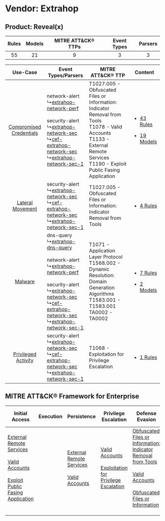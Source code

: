 Vendor: Extrahop
================
Product: Reveal(x)
------------------
| Rules | Models | MITRE ATT&CK® TTPs | Event Types | Parsers |
|:-----:|:------:|:------------------:|:-----------:|:-------:|
|  55   |   21   |         9          |      3      |    3    |

|    Use-Case    | Event Types/Parsers    | MITRE ATT&CK® TTP    | Content    |
|:----:| ---- | ---- | ---- |
| [Compromised Credentials](../../../UseCases/uc_compromised_credentials.md) |  network-alert<br> ↳[extrahop-network-perf](Ps/pC_extrahopnetworkperf.md)<br><br> security-alert<br> ↳[extrahop-network-sec](Ps/pC_extrahopnetworksec.md)<br> ↳[cef-extrahop-network-sec](Ps/pC_cefextrahopnetworksec.md)<br> ↳[extrahop-network-sec-1](Ps/pC_extrahopnetworksec1.md)<br>    | T1027.005 - Obfuscated Files or Information: Indicator Removal from Tools<br>T1078 - Valid Accounts<br>T1133 - External Remote Services<br>T1190 - Exploit Public Fasing Application<br> | [<ul><li>43 Rules</li></ul><ul><li>19 Models</li></ul>](RM/r_m_extrahop_reveal(x)_Compromised_Credentials.md) |
|        [Lateral Movement](../../../UseCases/uc_lateral_movement.md)        |  security-alert<br> ↳[extrahop-network-sec](Ps/pC_extrahopnetworksec.md)<br> ↳[cef-extrahop-network-sec](Ps/pC_cefextrahopnetworksec.md)<br> ↳[extrahop-network-sec-1](Ps/pC_extrahopnetworksec1.md)<br>    | T1027.005 - Obfuscated Files or Information: Indicator Removal from Tools<br>    | [<ul><li>4 Rules</li></ul>](RM/r_m_extrahop_reveal(x)_Lateral_Movement.md)    |
|    [Malware](../../../UseCases/uc_malware.md)    |  dns-query<br> ↳[extrahop-dns-query](Ps/pC_extrahopdnsquery.md)<br><br> network-alert<br> ↳[extrahop-network-perf](Ps/pC_extrahopnetworkperf.md)<br><br> security-alert<br> ↳[extrahop-network-sec](Ps/pC_extrahopnetworksec.md)<br> ↳[cef-extrahop-network-sec](Ps/pC_cefextrahopnetworksec.md)<br> ↳[extrahop-network-sec-1](Ps/pC_extrahopnetworksec1.md)<br> | T1071 - Application Layer Protocol<br>T1568.002 - Dynamic Resolution: Domain Generation Algorithms<br>T1583.001 - T1583.001<br>TA0002 - TA0002<br>    | [<ul><li>7 Rules</li></ul><ul><li>2 Models</li></ul>](RM/r_m_extrahop_reveal(x)_Malware.md)    |
|     [Privileged Activity](../../../UseCases/uc_privileged_activity.md)     |  security-alert<br> ↳[extrahop-network-sec](Ps/pC_extrahopnetworksec.md)<br> ↳[cef-extrahop-network-sec](Ps/pC_cefextrahopnetworksec.md)<br> ↳[extrahop-network-sec-1](Ps/pC_extrahopnetworksec1.md)<br>    | T1068 - Exploitation for Privilege Escalation<br>    | [<ul><li>1 Rules</li></ul>](RM/r_m_extrahop_reveal(x)_Privileged_Activity.md)    |

MITRE ATT&CK® Framework for Enterprise
--------------------------------------
| Initial Access                                                                                                                                                                                                                         | Execution | Persistence                                                                                                                                      | Privilege Escalation                                                                                                                                          | Defense Evasion                                                                                                                                                                                                                                                               | Credential Access | Discovery | Lateral Movement | Collection | Command and Control                                                                                                                                                                                                                                             | Exfiltration | Impact |
| -------------------------------------------------------------------------------------------------------------------------------------------------------------------------------------------------------------------------------------- | --------- | ------------------------------------------------------------------------------------------------------------------------------------------------ | ------------------------------------------------------------------------------------------------------------------------------------------------------------- | ----------------------------------------------------------------------------------------------------------------------------------------------------------------------------------------------------------------------------------------------------------------------------- | ----------------- | --------- | ---------------- | ---------- | --------------------------------------------------------------------------------------------------------------------------------------------------------------------------------------------------------------------------------------------------------------- | ------------ | ------ |
| [External Remote Services](https://attack.mitre.org/techniques/T1133)<br><br>[Valid Accounts](https://attack.mitre.org/techniques/T1078)<br><br>[Exploit Public Fasing Application](https://attack.mitre.org/techniques/T1190)<br><br> |           | [External Remote Services](https://attack.mitre.org/techniques/T1133)<br><br>[Valid Accounts](https://attack.mitre.org/techniques/T1078)<br><br> | [Valid Accounts](https://attack.mitre.org/techniques/T1078)<br><br>[Exploitation for Privilege Escalation](https://attack.mitre.org/techniques/T1068)<br><br> | [Obfuscated Files or Information: Indicator Removal from Tools](https://attack.mitre.org/techniques/T1027/005)<br><br>[Valid Accounts](https://attack.mitre.org/techniques/T1078)<br><br>[Obfuscated Files or Information](https://attack.mitre.org/techniques/T1027)<br><br> |                   |           |                  |            | [Dynamic Resolution](https://attack.mitre.org/techniques/T1568)<br><br>[Dynamic Resolution: Domain Generation Algorithms](https://attack.mitre.org/techniques/T1568/002)<br><br>[Application Layer Protocol](https://attack.mitre.org/techniques/T1071)<br><br> |              |        |